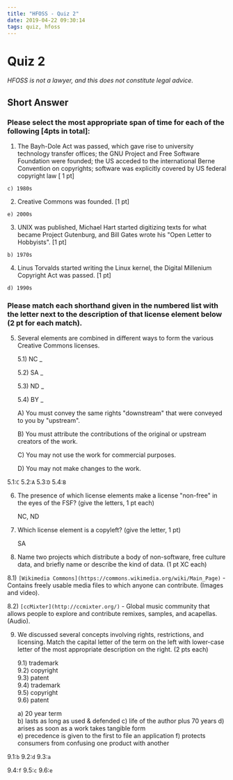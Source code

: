 ```yaml
---
title: "HFOSS - Quiz 2"
date: 2019-04-22 09:30:14
tags: quiz, hfoss
---
```

# Quiz 2 #

*HFOSS is not a lawyer, and this does not constitute legal advice.*

## Short Answer ##

### Please select the most appropriate span of time for each of the following [4pts in total]: ###

1) The Bayh-Dole Act was passed, which gave rise to university technology transfer offices; the GNU Project and Free Software Foundation were founded; the US acceded to the international Berne Convention on copyrights; software was explicitly covered by US federal copyright law [ 1 pt]

`c) 1980s`

2) Creative Commons was founded. [1 pt]

`e) 2000s`

3) UNIX was published, Michael Hart started digitizing texts for what became Project Gutenburg, and Bill Gates wrote his "Open Letter to Hobbyists". [1 pt]

`b) 1970s`

4) Linus Torvalds started writing the Linux kernel, the Digital Millenium Copyright Act was passed. [1 pt]

`d) 1990s`


### Please match each shorthand given in the numbered list with the letter next to the description of that license element below (2 pt for each match). ###

5) Several elements are combined in different ways to form the various Creative Commons licenses.

    5.1) NC _

    5.2) SA _

    5.3) ND _

    5.4) BY _

    A) You must convey the same rights "downstream" that were conveyed to you by "upstream".

    B) You must attribute the contributions of the original or upstream creators of the work.

    C) You may not use the work for commercial purposes.

    D) You may not make changes to the work.


5.1:`C` 5.2:`A` 5.3:`D` 5.4:`B`

6) The presence of which license elements make a license "non-free" in the eyes of the FSF? (give the letters, 1 pt each)


    NC, ND


7) Which license element is a copyleft? (give the letter, 1 pt)

    SA

8) Name two projects which distribute a body of non-software, free culture data, and briefly name or describe the kind of data. (1 pt XC each)

8.1) `[Wikimedia Commons](https://commons.wikimedia.org/wiki/Main_Page)` - Contains freely usable media files to which anyone can contribute. (Images and video).

8.2) `[ccMixter](http://ccmixter.org/)` - Global music community that allows people to explore and contribute remixes, samples, and acapellas. (Audio).

9) We discussed several concepts involving rights, restrictions, and licensing. Match the capital letter of the term on the left with lower-case letter of the most appropriate description on the right. (2 pts each)

    9.1) trademark       
    9.2) copyright       
    9.3) patent          
    9.4) trademark       
    9.5) copyright       
    9.6) patent          

    a) 20 year term		       
    b) lasts as long as used & defended
    c) life of the author plus 70 years
    d) arises as soon as a work takes tangible form		 
    e) precedence is given to the first to file an application
    f) protects consumers from confusing one product with another

9.1:`b` 9.2:`d` 9.3:`a`

9.4:`f` 9.5:`c` 9.6:`e`
